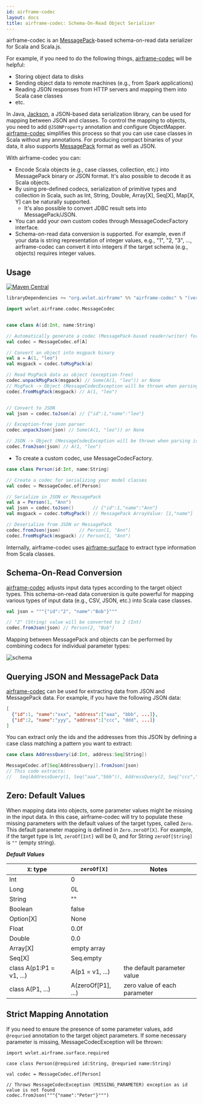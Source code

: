 ```yaml
---
id: airframe-codec
layout: docs
title: airframe-codec: Schema-On-Read Object Serializer
---
```


airframe-codec is an [MessagePack](https://msgpack.org)-based schema-on-read data serializer for Scala and Scala.js.

For example, if you need to do the following things, [airframe-codec](airframe-codec.md) will be helpful:  
- Storing object data to disks
- Sending object data to remote machines (e.g., from Spark applications)
- Reading JSON responses from HTTP servers and mapping them into Scala case classes
- etc. 

In Java, [Jackson](https://github.com/FasterXML/jackson), a JSON-based data serialization library, can be used for mapping between JSON and classes. To control the mapping to objects, you need to add `@JSONProperty` annotation and configure ObjectMapper. [airframe-codec](airframe-codec.md) simplifies this process so that you can use case classes in Scala without any annotations. For producing compact binaries of your data, it also supports [MessagePack](https://msgpack.org) format as well as JSON. 


With airframe-codec you can:
- Encode Scala objects (e.g., case classes, collection, etc.) into MessagePack binary or JSON format. It's also possible to decode it as Scala objects. 
- By using pre-defined codecs, serialization of primitive types and collection in Scala, such as Int, String, Double, Array[X], Seq[X], Map[X, Y] can be naturally supported. 
  - It's also possible to convert JDBC result sets into MessagePack/JSON.
- You can add your own custom codes through MessageCodecFactory interface.
- Schema-on-read data conversion is supported. For example, even if your data is string representation of integer values, e.g., "1", "2, "3", ..., 
airframe-codec can convert it into integers if the target schema (e.g., objects) requires integer values. 


## Usage

[![Maven Central](https://maven-badges.herokuapp.com/maven-central/org.wvlet.airframe/airframe-codec_2.12/badge.svg)](https://maven-badges.herokuapp.com/maven-central/org.wvlet.airframe/airframe-codec_2.12/)

```scala
libraryDependencies += "org.wvlet.airframe" %% "airframe-codec" % "(version)"
```


```scala
import wvlet.airframe.codec.MessageCodec


case class A(id:Int, name:String)

// Automatically generate a codec (MessagePack-based reader/writer) for A
val codec = MessageCodec.of[A]

// Convert an object into msgpack binary
val a = A(1, "leo")
val msgpack = codec.toMsgPack(a)

// Read MsgPack data as object (exception-free)
codec.unpackMsgPack(msgpack) // Some(A(1, "leo")) or None
// MsgPack -> Object (MessageCodecException will be thrown when parsing is failed)
codec.fromMsgPack(msgpack) // A(1, "leo")


// Convert to JSON
val json = codec.toJson(a) // {"id":1,"name":"leo"}

// Exception-free json parser
codec.unpackJson(json) // Some(A(1, "leo")) or None

// JSON -> Object (MessageCodecException will be thrown when parsing is failed)
codec.fromJson(json) // A(1, "leo")
```

- To create a custom codec, use MessageCodecFactory.


```scala
case class Person(id:Int, name:String)

// Create a codec for serializing your model classes
val codec = MessageCodec.of[Person]

// Serialize in JSON or MessagePack
val a = Person(1, "Ann")
val json = codec.toJson()       // {"id":1,"name":"Ann"}
val msgpack = codec.toMsgPack() // MessagePack ArrayValue: [1,"name"]

// Deserialize from JSON or MessagePack
codec.fromJson(json)       // Person(1, "Ann")
codec.fromMsgPack(msgpack) // Person(1, "Ann")
```


Internally, airframe-codec uses [airframe-surface](airframe-surface.md) to extract type information from Scala classes.  

## Schema-On-Read Conversion

[airframe-codec](airframe-codec.md) adjusts input data types according to the target object types.
This schema-on-read data conversion is quite powerful for mapping various types of input data (e.g., CSV, JSON, etc.) into Scala case classes.

```scala
val json = """{"id":"2", "name":"Bob"}"""

// "2" (String) value will be converted to 2 (Int)   
codec.fromJson(json) // Person(2, "Bob") 
```

Mapping between MessagePack and objects can be performed by combining codecs for individual parameter types:

![schema](../img/airframe-codec/schema-on-read.png)

## Querying JSON and MessagePack Data 

[airframe-codec](airframe-codec.md) can be used for extracting data from JSON and MessagePack data. For example, if you have the following JSON data:

```json
[
  {"id":1, "name":"xxx", "address":["aaa", "bbb", ...]},
  {"id":2, "name":"yyy", "address":["ccc", "ddd", ...]}
]
```

You can extract only the ids and the addresses from this JSON by defining a case class matching
a pattern you want to extract: 

```scala
case class AddressQuery(id:Int, address:Seq[String])

MessageCodec.of[Seq[AddressQuery]].fromJson(json)
// This code extracts:
//   Seq(AddressQuery(1, Seq("aaa","bbb")), AddressQuery(2, Seq["ccc","ddd"]))
``` 


## Zero: Default Values 

When mapping data into objects, some parameter values might be missing in the input data. In this case, airframe-codec will try to populate these missing parameters with the default values of the target types, called `Zero`. This default parameter mapping is defined in `Zero.zeroOf[X]`. For example, if the target type is Int, `zeroOf[Int]` will be 0, and for String `zeroOf[String]` is `""` (empty string).

___Default Values___

| `X`: type | `zeroOf[X]` | Notes |
|------|---------|----|
| Int  | 0       |   |
| Long  | 0L       | |
| String | "" | |
| Boolean | false | |
| Option[X] | None | |
| Float | 0.0f | |
| Double | 0.0 | |
| Array[X] | empty array | |
| Seq[X] | Seq.empty | |
| class A(p1:P1 = v1, ...) | A(p1 = v1, ...) | the default parameter value|
| class A(P1, ...) | A(zeroOf[P1], ...) | zero value of each parameter |

## Strict Mapping Annotation

If you need to ensure the presence of some parameter values, add `@requried` annotation to the target object parameters. If some necessary parameter is missing, MessageCodecException will be thrown:

```scals
import wvlet.airframe.surface.required

case class Person(@required id:String, @requried name:String)

val codec = MessageCodec.of[Person]

// Throws MessageCodecException (MISSING_PARAMETER) exception as id value is not found
codec.fromJson("""{"name":"Peter"}""")

```
